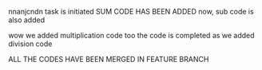 nnanjcndn task is initiated
SUM CODE HAS BEEN ADDED
now,
sub code is also added

wow we added multiplication code too
 the code is completed as we added division code


ALL THE CODES HAVE BEEN MERGED IN FEATURE BRANCH

